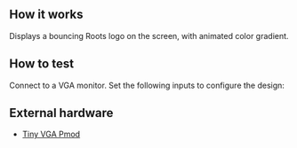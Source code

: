 <!---

This file is used to generate your project datasheet. Please fill in the information below and delete any unused
sections.

You can also include images in this folder and reference them in the markdown. Each image must be less than
512 kb in size, and the combined size of all images must be less than 1 MB.
-->

## How it works

Displays a bouncing Roots logo on the screen, with animated color gradient.

## How to test

Connect to a VGA monitor. Set the following inputs to configure the design:

## External hardware

- [Tiny VGA Pmod](https://github.com/mole99/tiny-vga)
